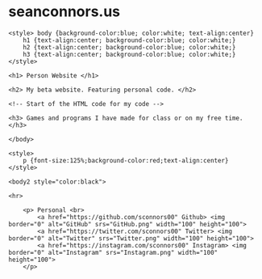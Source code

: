 # seanconnors.us
<!doctype HTML>

<html lang="en-US">

<head> <title> Homepage </title> </head>
    
    <style> body {background-color:blue; color:white; text-align:center}
        h1 {text-align:center; background-color:blue; color:white;}
        h2 {text-align:center; background-color:blue; color:white;}
        h3 {text-align:center; background-color:blue; color:white;}
    </style>

<body>
    
    
    <h1> Person Website </h1>

    <h2> My beta website. Featuring personal code. </h2>

    <!-- Start of the HTML code for my code -->
    
    <h3> Games and programs I have made for class or on my free time. </h3>
        
    </body>
    
    <style>
        p {font-size:125%;background-color:red;text-align:center}
    </style>
    
    <body2 style="color:black">
        
    <hr>
        
        <p> Personal <br>
            <a href="https://github.com/sconnors00" Github> <img border="0" alt="GitHub" srs="GitHub.png" width="100" height="100">
            <a href="https://twitter.com/sconnors00" Twitter> <img border="0" alt="Twitter" srs="Twitter.png" width="100" height="100">
            <a href="https://instagram.com/sconnors00" Instagram> <img border="0" alt="Instagram" srs="Instagram.png" width="100" height="100">
        </p>
        
</body2>

</html>
